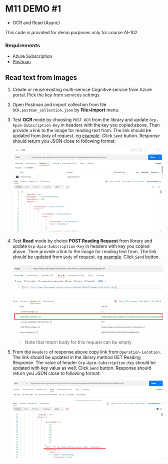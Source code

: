 # M11 DEMO #1

- OCR and Read (Async)

This code is provided for demo purposes only for course AI-102.

### Requirements
- Azure Subscription
- [Postman](https://www.postman.com/downloads/)

## Read text from Images 

1. Create or reuse existing multi-service Cognitive service from Azure portal. Pick the key from services settings.

1. Open Postman and import collection from file `OCR.postman_collection.json` by **File>Import** menu. 

1. Test **OCR** mode by choosing `POST OCR` from the library and update `Ocp-Apim-Subscription-Key` in headers with the key you copied above. Then provide a link to the image for reading text from. The link should be updated from `Body` of request. eg [example](https://intelligentkioskstore.blob.core.windows.net/visionapi/suggestedphotos/3.png). Click `Send` button. Response should return you JSON close to following format:

    ![OCR](ocr.png)

1. Test **Read** mode by choice **POST Reading Request** from library and update `Ocp-Apim-Subscription-Key` in headers with key you copied above. Then provide a link to the image for reading text from. The link should be updated from `Body` of request. eg [example](http://www.thecramped.com/wp-content/uploads/2014/07/handwriting-after.jpg). Click `Send` button. 

   ![read-request](read-request.png)

   >Note that return body for this request can be empty

1. From the `Headers` of response above copy link from `Operation-Location`. The link should be updated in the library method GET Reading Response. The value of header `Ocp-Apim-Subscription-Key` should be updated with key value as well. Click `Send` button. Response should return you JSON close to following format:

   ![read-result](read-result.png)


    
